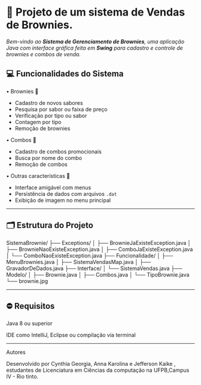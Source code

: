 # 🍬 Projeto de um sistema de Vendas de Brownies. 

*Bem-vindo ao **Sistema de Gerenciamento de Brownies**, uma aplicação Java com interface gráfica feita em **Swing** para cadastro e controle de brownies e combos de venda.*

## 💻 Funcionalidades do Sistema

 • Brownies 🧁
- Cadastro de novos sabores
- Pesquisa por sabor ou faixa de preço
- Verificação por tipo ou sabor
- Contagem por tipo
- Remoção de brownies

 • Combos 🍭
- Cadastro de combos promocionais
- Busca por nome do combo
- Remoção de combos

 • Outras características 🎲
- Interface amigável com menus
- Persistência de dados com arquivos `.dat`
- Exibição de imagem no menu principal

---

## 🗂️ Estrutura do Projeto

SistemaBrownie/ ├── Exceptions/ │   ├── BrownieJaExisteException.java │   ├── BrownieNaoExisteException.java │   ├── ComboJaExisteException.java │   └── ComboNaoExisteException.java ├── Funcionalidade/ │   ├── MenuBrownies.java │   ├── SistemaVendasMap.java │   ├── GravadorDeDados.java ├── Interface/ │   └── SistemaVendas.java ├── Modelo/ │   ├── Brownie.java │   ├── Combos.java │   └── TipoBrownie.java └── brownie.jpg


---

## ⛔ Requisitos

Java 8 ou superior

IDE como IntelliJ, Eclipse ou compilação via terminal


---

Autores

Desenvolvido por Cynthia Georgia, Anna Karolina e Jefferson Kaike , estudantes de Licenciatura em Ciências da computação na UFPB,Campus IV - Rio tinto.
